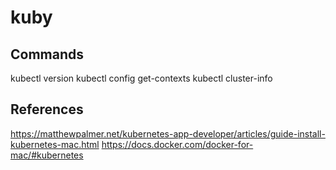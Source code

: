 # kuby

## Commands

kubectl version
kubectl config get-contexts
kubectl cluster-info

## References

https://matthewpalmer.net/kubernetes-app-developer/articles/guide-install-kubernetes-mac.html
https://docs.docker.com/docker-for-mac/#kubernetes
